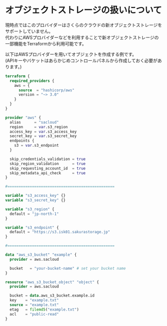 # オブジェクトストレージの扱いについて

現時点ではこのプロバイダーはさくらのクラウドの新オブジェクトストレージをサポートしていません。  
代わりにAWSプロバイダーなどを利用することで新オブジェクトストレージの一部機能をTerraformから利用可能です。

以下はAWSプロバイダーを用いてオブジェクトを作成する例です。  
(APIキーやバケットはあらかじめコントロールパネルから作成しておく必要があります。)

```terraform
terraform {
  required_providers {
    aws = {
      source  = "hashicorp/aws"
      version = "~> 3.0"
    }
  }
}

provider "aws" {
  alias      = "sacloud"
  region     = var.s3_region
  access_key = var.s3_access_key
  secret_key = var.s3_secret_key
  endpoints {
    s3 = var.s3_endpoint
  }

  skip_credentials_validation = true
  skip_region_validation      = true
  skip_requesting_account_id  = true
  skip_metadata_api_check     = true
}

#================================================

variable "s3_access_key" {}
variable "s3_secret_key" {}

variable "s3_region" {
  default = "jp-north-1"
}

variable "s3_endpoint" {
  default = "https://s3.isk01.sakurastorage.jp"
}

#================================================

data "aws_s3_bucket" "example" {
  provider = aws.sacloud

  bucket   = "your-bucket-name" # set your bucket name
}

resource "aws_s3_bucket_object" "object" {
  provider = aws.sacloud

  bucket = data.aws_s3_bucket.example.id
  key    = "example.txt"
  source = "example.txt"
  etag   = filemd5("example.txt")
  acl    = "public-read"
}
```